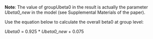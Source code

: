 **Note**: The value of groupUbeta0 in the result is actually the parameter *Ubeta0_new* in the model (see Supplemental Materials of the paper).

Use the equation below to calculate the overall beta0 at group level:

*Ubeta0* = 0.925 \* *Ubeta0_new* + 0.075